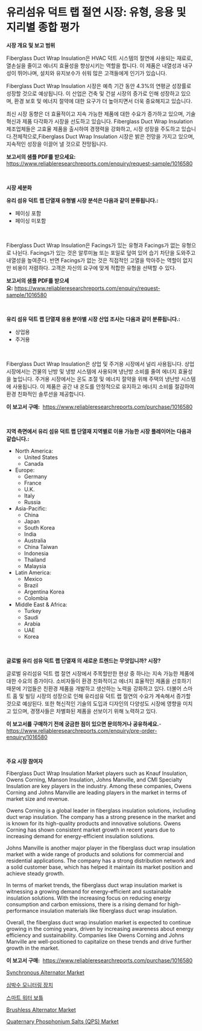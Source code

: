 <p><h1>유리섬유 덕트 랩 절연 시장: 유형, 응용 및 지리별 종합 평가</h1></p><p><strong>시장 개요 및 보고 범위</strong></p>
<p><p>Fiberglass Duct Wrap Insulation은 HVAC 덕트 시스템의 절연에 사용되는 재료로, 열손실을 줄이고 에너지 효율성을 향상시키는 역할을 합니다. 이 제품은 내열성과 내구성이 뛰어나며, 설치와 유지보수가 쉬워 많은 고객들에게 인기가 있습니다.</p><p>Fiberglass Duct Wrap Insulation 시장은 예측 기간 동안 4.3%의 연평균 성장률로 성장할 것으로 예상됩니다. 이 산업은 건축 및 건설 시장의 증가로 인해 성장하고 있으며, 환경 보호 및 에너지 절약에 대한 요구가 더 높아지면서 더욱 중요해지고 있습니다.</p><p>최신 시장 동향은 더 효율적이고 지속 가능한 제품에 대한 수요가 증가하고 있으며, 기술 혁신과 제품 다각화가 시장을 선도하고 있습니다. Fiberglass Duct Wrap Insulation 제조업체들은 고효율 제품을 출시하여 경쟁력을 강화하고, 시장 성장을 주도하고 있습니다.전체적으로,Fiberglass Duct Wrap Insulation 시장은 밝은 전망을 가지고 있으며, 지속적인 성장을 이끌어 낼 것으로 전망됩니다.</p></p>
<p><strong>보고서의 샘플 PDF를 받으세요:</strong> <a href="https://www.reliableresearchreports.com/enquiry/request-sample/1016580">https://www.reliableresearchreports.com/enquiry/request-sample/1016580</a></p>
<p>&nbsp;</p>
<p><strong>시장 세분화</strong></p>
<p><strong>유리 섬유 덕트 랩 단열재 유형별 시장 분석은 다음과 같이 분류됩니다.:</strong></p>
<p><ul><li>페이싱 포함</li><li>페이싱 미포함</li></ul></p>
<p>&nbsp;</p>
<p><p>Fiberglass Duct Wrap Insulation은 Facings가 있는 유형과 Facings가 없는 유형으로 나뉜다. Facings가 있는 것은 알루미늄 또는 포일로 덮여 있어 습기 차단을 도와주고 내열성을 높여준다. 반면 Facings가 없는 것은 직접적인 고열을 막아주는 역할이 없지만 비용이 저렴하다. 고객은 자신의 요구에 맞게 적합한 유형을 선택할 수 있다.</p></p>
<p><strong>보고서의 샘플 PDF를 받으세요:</strong>&nbsp;<a href="https://www.reliableresearchreports.com/enquiry/request-sample/1016580">https://www.reliableresearchreports.com/enquiry/request-sample/1016580</a></p>
<p>&nbsp;</p>
<p><strong> 유리 섬유 덕트 랩 단열재 응용 분야별 시장 산업 조사는 다음과 같이 분류됩니다.:</strong></p>
<p><ul><li>상업용</li><li>주거용</li></ul></p>
<p>&nbsp;</p>
<p><p>Fiberglass Duct Wrap Insulation은 상업 및 주거용 시장에서 널리 사용됩니다. 상업 시장에서는 건물의 난방 및 냉방 시스템에 사용되며 냉난방 소비를 줄여 에너지 효율성을 높입니다. 주거용 시장에서는 온도 조절 및 에너지 절약을 위해 주택의 냉난방 시스템에 사용됩니다. 이 제품은 공간 내 온도를 안정적으로 유지하고 에너지 소비를 절감하여 환경 친화적인 솔루션을 제공합니다.</p></p>
<p><strong>이 보고서 구매:</strong>&nbsp; <a href="https://www.reliableresearchreports.com/purchase/1016580">https://www.reliableresearchreports.com/purchase/1016580</a></p>
<p>&nbsp;</p>
<p><strong>지역 측면에서 유리 섬유 덕트 랩 단열재 지역별로 이용 가능한 시장 플레이어는 다음과 같습니다.:</strong></p>
<p><ul>
    <li>
        North America:
        <ul>
            <li>United States</li>
            <li>Canada</li>
        </ul>
    </li>
    <li>
        Europe:
        <ul>
            <li>Germany</li>
            <li>France</li>
            <li>U.K.</li>
            <li>Italy</li>
            <li>Russia</li>
        </ul>
    </li>
    <li>
        Asia-Pacific:
        <ul>
            <li>China</li>
            <li>Japan</li>
            <li>South Korea</li>
            <li>India</li>
            <li>Australia</li>
            <li>China Taiwan</li>
            <li>Indonesia</li>
            <li>Thailand</li>
            <li>Malaysia</li>
        </ul>
    </li>
    <li>
        Latin America:
        <ul>
            <li>Mexico</li>
            <li>Brazil</li>
            <li>Argentina Korea</li>
            <li>Colombia</li>
        </ul>
    </li>
    <li>
        Middle East & Africa:
        <ul>
            <li>Turkey</li>
            <li>Saudi</li>
            <li>Arabia</li>
            <li>UAE</li>
            <li>Korea</li>
        </ul>
    </li>
    </ul></p>
<p>&nbsp;</p>
<p><strong>글로벌 유리 섬유 덕트 랩 단열재 의 새로운 트렌드는 무엇입니까? 시장?</strong></p>
<p><p>글로벌 유리섬유 덕트 랩 절연 시장에서 주목할만한 현상 중 하나는 지속 가능한 제품에 대한 수요의 증가이다. 소비자들이 환경 친화적이고 에너지 효율적인 제품을 선호하기 때문에 기업들은 친환경 제품을 개발하고 생산하는 노력을 강화하고 있다. 더불어 스마트 홈 및 빌딩 시장의 성장으로 인해 유리섬유 덕트 랩 절연의 수요가 계속해서 증가할 것으로 예상된다. 또한 혁신적인 기술의 도입과 디자인의 다양성도 시장에 영향을 미치고 있으며, 경쟁사들은 차별화된 제품을 선보이기 위해 노력하고 있다.</p></p>
<p><strong>이 보고서를 구매하기 전에 궁금한 점이 있으면 문의하거나 공유하세요.</strong>- <a href="https://www.reliableresearchreports.com/enquiry/pre-order-enquiry/1016580">https://www.reliableresearchreports.com/enquiry/pre-order-enquiry/1016580</a></p>
<p>&nbsp;</p>
<p><strong>주요 시장 참여자</strong></p>
<p><p>Fiberglass Duct Wrap Insulation Market players such as Knauf Insulation, Owens Corning, Manson Insulation, Johns Manville, and CMI Specialty Insulation are key players in the industry. Among these companies, Owens Corning and Johns Manville are leading players in the market in terms of market size and revenue.</p><p>Owens Corning is a global leader in fiberglass insulation solutions, including duct wrap insulation. The company has a strong presence in the market and is known for its high-quality products and innovative solutions. Owens Corning has shown consistent market growth in recent years due to increasing demand for energy-efficient insulation solutions.</p><p>Johns Manville is another major player in the fiberglass duct wrap insulation market with a wide range of products and solutions for commercial and residential applications. The company has a strong distribution network and a solid customer base, which has helped it maintain its market position and achieve steady growth.</p><p>In terms of market trends, the fiberglass duct wrap insulation market is witnessing a growing demand for energy-efficient and sustainable insulation solutions. With the increasing focus on reducing energy consumption and carbon emissions, there is a rising demand for high-performance insulation materials like fiberglass duct wrap insulation.</p><p>Overall, the fiberglass duct wrap insulation market is expected to continue growing in the coming years, driven by increasing awareness about energy efficiency and sustainability. Companies like Owens Corning and Johns Manville are well-positioned to capitalize on these trends and drive further growth in the market.</p></p>
<p><strong>이 보고서 구매:</strong>&nbsp;&nbsp;<a href="https://www.reliableresearchreports.com/purchase/1016580">https://www.reliableresearchreports.com/purchase/1016580</a></p>
<p><p><a href="https://view.publitas.com/reportprime-1/synchronous-alternator-market-furnish-information-about-market-size-market-share-market-dynamics-and-projections-spanning-from-2024-to-2031/">Synchronous Alternator Market</a></p><p><a href="https://github.com/vsckjg50460/Market-Research-Report-List-1/blob/main/2988868189023.md">심박수 모니터링 장치</a></p><p><a href="https://github.com/akzkkws047661437/Market-Research-Report-List-1/blob/main/7456515189022.md">스마트 워터 보틀</a></p><p><a href="https://view.publitas.com/reportprime-1/brushless-alternator-market-offers-provide-insightful-data-for-the-time-period-from-2024-to-2031-and-also-provide-analysis-based-on-application-type-and-region/">Brushless Alternator Market</a></p><p><a href="https://valiant-lunge-8fe.notion.site/Quaternary-Phosphonium-Salts-QPS-Market-Research-Report-The-Key-To-Successful-Business-Strategy-F-d1d391f9060c42d4bc376a0a4ce5d456">Quaternary Phosphonium Salts (QPS) Market</a></p></p>
